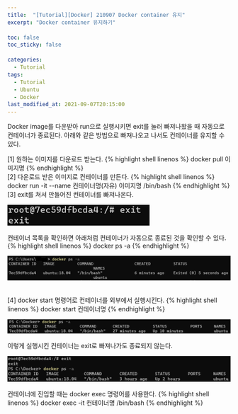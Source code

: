 ```yaml
---
title:  "[Tutorial][Docker] 210907 Docker container 유지"
excerpt: "Docker container 유지하기"

toc: false
toc_sticky: false

categories:
  - Tutorial
tags:
  - Tutorial
  - Ubuntu
  - Docker
last_modified_at: 2021-09-07T20:15:00
---
```


Docker image를 다운받아 run으로 실행시키면 exit를 눌러 빠져나왔을 때 자동으로 컨테이너가 종료된다.
아래와 같은 방법으로 빠져나오고 나서도 컨테이너를 유지할 수 있다.

[1] 원하는 이미지를 다운로드 받는다.
{% highlight shell linenos %}
docker pull 이미지명
{% endhighlight %}
<br>
[2] 다운로드 받은 이미지로 컨테이너를 만든다.
{% highlight shell linenos %}
docker run -it --name 컨테이너명(자유) 이미지명 /bin/bash
{% endhighlight %}
<br>
[3] exit를 쳐서 만들어진 컨테이너를 빠져나온다.
<p class="code"><img src="/assets/images/21090705.png" /></p>

컨테이너 목록을 확인하면 아래처럼 컨테이너가 자동으로 종료된 것을 확인할 수 있다.
{% highlight shell linenos %}
docker ps -a
{% endhighlight %}
<p class="code"><img src="/assets/images/21090706.png" /></p>
<br>
[4] docker start 명령어로 컨테이너를 외부에서 실행시킨다.
{% highlight shell linenos %}
docker start 컨테이너명
{% endhighlight %}
<p class="code"><img src="/assets/images/21090707.png" /></p>

이렇게 실행시킨 컨테이너는 exit로 빠져나가도 종료되지 않는다.
<p class="code"><img src="/assets/images/21090708.png" /></p>

컨테이너에 진입할 때는 docker exec 명령어를 사용한다.
{% highlight shell linenos %}
docker exec -it 컨테이너명 /bin/bash
{% endhighlight %}